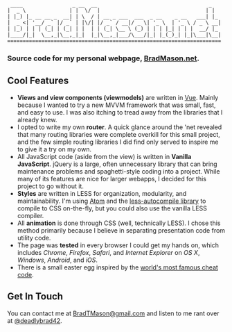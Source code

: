 ```
 ____                _ __  __                                    _   
|  _ \              | |  \/  |                                  | |  
| |_) |_ __ __ _  __| | \  / | __ _ ___  ___  _ __    _ __   ___| |_
|  _ <| '__/ _` |/ _` | |\/| |/ _` / __|/ _ \| '_ \  | '_ \ / _ \ __|
| |_) | | | (_| | (_| | |  | | (_| \__ \ (_) | | | |_| | | |  __/ |_
|____/|_|  \__,_|\__,_|_|  |_|\__,_|___/\___/|_| |_(_)_| |_|\___|\__|
=====================================================================
```

### Source code for my personal webpage, [BradMason.net](http://BradMason.net/).

## Cool Features
* **Views and view components (viewmodels)** are written in [Vue](http://http://vuejs.org). Mainly because I wanted to try a new MVVM framework that was small, fast, and easy to use. I was also itching to tread away from the libraries that I already knew.
* I opted to write my own **router**. A quick glance around the 'net revealed that many routing libraries were complete overkill for this small project, and the few simple routing libraries I did find only served to inspire me to give it a try on my own.
* All JavaScript code (aside from the view) is written in **Vanilla JavaScript**. jQuery is a large, often unnecessary library that can bring maintenance problems and spaghetti-style coding into a project. While many of its features are nice for larger webapps, I decided for this project to go without it.
* **Styles** are written in LESS for organization, modularity, and maintainability. I'm using [Atom](https://atom.io/) and the [less-autocompile library](https://atom.io/packages/less-autocompile) to compile to CSS on-the-fly, but you could also use the vanilla LESS compiler.
* All **animation** is done through CSS (well, technically LESS). I chose this method primarily because I believe in separating presentation code from utility code.
* The page was **tested** in every browser I could get my hands on, which includes *Chrome*, *Firefox*, *Safari*, and *Internet Explorer* on *OS X*, *Windows*, *Android*, and *iOS*.
* There is a small easter egg inspired by the [world's most famous cheat code](https://en.wikipedia.org/wiki/Konami_Code).

## Get In Touch
You can contact me at [BradTMason@gmail.com](mailto:bradtmason@gmail.com) and listen to me rant over at [@deadlybrad42](https://twitter.com/deadlybrad42).

